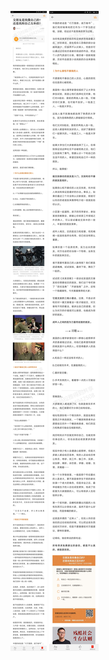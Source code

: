 ![](../../images/2017年05月/GX0502交朋友是找像自己的？还是找和自己互补的？.jpg)
![](../../images/2017年05月/GX0502交朋友是找像自己的？还是找和自己互补的？2.jpg)
